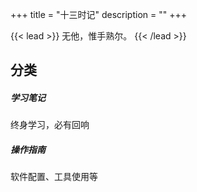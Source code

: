+++
title = "十三时记"
description = ""
+++

{{< lead >}}
无他，惟手熟尔。
{{< /lead >}}

## 分类

<div class="row py-3 mb-5">
	<div class="col-md-4">
		<div class="card flex-row border-0">
			<div class="mt-3">
				<span class="fas fa-book-reader fa-2x text-primary"></span>
			</div>
			<div class="card-body pl-2">
				<h5 class="card-title">
					学习笔记
				</h5>
				<p class="card-text text-muted">
                    终身学习，必有回响
				</p>
			</div>
		</div>
	</div>
	<div class="col-md-4">
		<div class="card flex-row border-0">
			<div class="mt-3">
				<span class="fas fa-user-cog fa-2x text-primary"></span>
			</div>
			<div class="card-body pl-2">
				<h5 class="card-title">
					操作指南
				</h5>
				<p class="card-text text-muted">
                    软件配置、工具使用等
				</p>
			</div>
		</div>
	</div>
</div>
